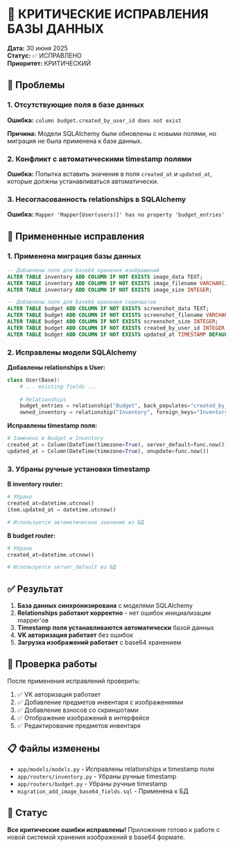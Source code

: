 # 🚨 КРИТИЧЕСКИЕ ИСПРАВЛЕНИЯ БАЗЫ ДАННЫХ

**Дата:** 30 июня 2025  
**Статус:** ✅ ИСПРАВЛЕНО  
**Приоритет:** КРИТИЧЕСКИЙ

## 🎯 Проблемы

### 1. Отсутствующие поля в базе данных
**Ошибка:** `column budget.created_by_user_id does not exist`

**Причина:** Модели SQLAlchemy были обновлены с новыми полями, но миграция не была применена к базе данных.

### 2. Конфликт с автоматическими timestamp полями
**Ошибка:** Попытка вставить значения в поля `created_at` и `updated_at`, которые должны устанавливаться автоматически.

### 3. Несогласованность relationships в SQLAlchemy
**Ошибка:** `Mapper 'Mapper[User(users)]' has no property 'budget_entries'`

## 🔧 Примененные исправления

### 1. Применена миграция базы данных
```sql
-- Добавлены поля для base64 хранения изображений
ALTER TABLE inventory ADD COLUMN IF NOT EXISTS image_data TEXT;
ALTER TABLE inventory ADD COLUMN IF NOT EXISTS image_filename VARCHAR(255);
ALTER TABLE inventory ADD COLUMN IF NOT EXISTS image_size INTEGER;

-- Добавлены поля для base64 хранения скриншотов
ALTER TABLE budget ADD COLUMN IF NOT EXISTS screenshot_data TEXT;
ALTER TABLE budget ADD COLUMN IF NOT EXISTS screenshot_filename VARCHAR(255);
ALTER TABLE budget ADD COLUMN IF NOT EXISTS screenshot_size INTEGER;
ALTER TABLE budget ADD COLUMN IF NOT EXISTS created_by_user_id INTEGER;
ALTER TABLE budget ADD COLUMN IF NOT EXISTS updated_at TIMESTAMP DEFAULT NOW();
```

### 2. Исправлены модели SQLAlchemy

**Добавлены relationships в User:**
```python
class User(Base):
    # ... existing fields ...
    
    # Relationships
    budget_entries = relationship("Budget", back_populates="created_by_user")
    owned_inventory = relationship("Inventory", foreign_keys="Inventory.owner_user_id", back_populates="owner_user")
```

**Исправлены timestamp поля:**
```python
# Заменено в Budget и Inventory
created_at = Column(DateTime(timezone=True), server_default=func.now())
updated_at = Column(DateTime(timezone=True), onupdate=func.now())
```

### 3. Убраны ручные установки timestamp

**В inventory router:**
```python
# Убрано
created_at=datetime.utcnow()
item.updated_at = datetime.utcnow()

# Используется автоматическое значение из БД
```

**В budget router:**
```python
# Убрано
created_at=datetime.utcnow()

# Используется server_default из БД
```

## ✅ Результат

1. **База данных синхронизирована** с моделями SQLAlchemy
2. **Relationships работают корректно** - нет ошибок инициализации mapper'ов
3. **Timestamp поля устанавливаются автоматически** базой данных
4. **VK авторизация работает** без ошибок
5. **Загрузка изображений работает** с base64 хранением

## 🚀 Проверка работы

После применения исправлений проверить:

1. ✅ VK авторизация работает
2. ✅ Добавление предметов инвентаря с изображениями
3. ✅ Добавление взносов со скриншотами  
4. ✅ Отображение изображений в интерфейсе
5. ✅ Редактирование предметов инвентаря

## 📋 Файлы изменены

- `app/models/models.py` - Исправлены relationships и timestamp поля
- `app/routers/inventory.py` - Убраны ручные timestamp
- `app/routers/budget.py` - Убраны ручные timestamp
- `migration_add_image_base64_fields.sql` - Применена к БД

## 🎉 Статус

**Все критические ошибки исправлены!** Приложение готово к работе с новой системой хранения изображений в base64 формате. 